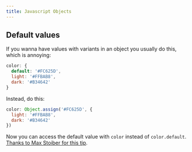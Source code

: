 ```yaml
---
title: Javascript Objects
---
```


## Default values

If you wanna have values with variants in an object you usually do this, which is annoying:

```js
color: {
  default: '#FC625D',
  light: '#FFBAB8',
  dark: '#B34642'
}
```

Instead, do this:

```js
color: Object.assign('#FC625D', {
  light: '#FFBAB8',
  dark: '#B34642'
})
```

Now you can access the default value with `color` instead of `color.default`. [Thanks to Max Stoiber for this tip](https://twitter.com/mxstbr/status/998975061636866048).

